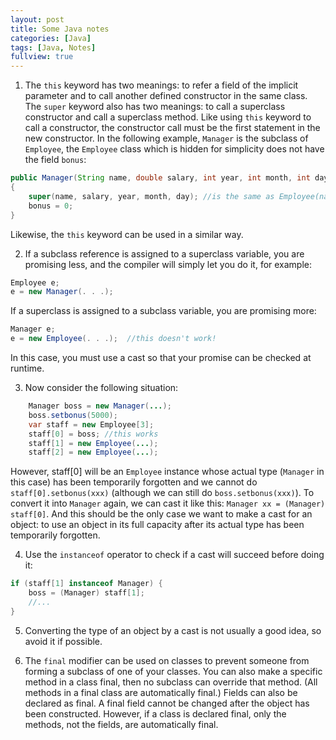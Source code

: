 ```yaml
---
layout: post
title: Some Java notes
categories: [Java]
tags: [Java, Notes]
fullview: true
---
```


1. The `this` keyword has two meanings: to refer a field of the implicit parameter and to call another defined constructor in the same class.
The `super` keyword also has two meanings: to call a superclass constructor and call a superclass method. Like using `this` keyword to call a constructor, the constructor call must be the first statement in the new constructor. In the following example, `Manager` is the subclass of `Employee`, the `Employee` class which is hidden for simplicity does not have the field `bonus`:
```java
public Manager(String name, double salary, int year, int month, int day)
{
    super(name, salary, year, month, day); //is the same as Employee(name, salary, year, month, day)
    bonus = 0;
}
```
Likewise, the `this` keyword can be used in a similar way.

2. If a subclass reference is assigned to a superclass variable, you are promising less, and the compiler will simply let you do it, for example:
```java
Employee e;
e = new Manager(. . .); 
```
If a superclass is assigned to a subclass variable, you are promising more:
```java
Manager e;
e = new Employee(. . .);  //this doesn't work!
```
In this case, you must use a cast so that your promise can be checked at runtime. 

3. Now consider the following situation:
```java
    Manager boss = new Manager(...);
    boss.setbonus(5000);
    var staff = new Employee[3];
    staff[0] = boss; //this works
    staff[1] = new Employee(...);
    staff[2] = new Employee(...);
```
However, staff[0] will be an `Employee` instance whose actual type (`Manager` in this case) has been temporarily forgotten and we cannot do `staff[0].setbonus(xxx)` (although we can still do `boss.setbonus(xxx)`). To convert it into `Manager` again, we can cast it like this: `Manager xx = (Manager) staff[0]`. And this should be the only case we want to make a cast for an object: to use an object in its full capacity after its actual type has been temporarily forgotten.

4. Use the `instanceof` operator to check if a cast will succeed before doing it:
```java
if (staff[1] instanceof Manager) {
    boss = (Manager) staff[1];
    //...
}
```

5. Converting the type of an object by a cast is not usually a good idea, so avoid it if possible.

6. The `final` modifier can be used on classes to prevent someone from forming a subclass of one of your classes. You can also make a specific method in a class final, then no subclass can override that method. (All methods in a final class are automatically final.) Fields can also be declared as final. A final field cannot be changed after the object has been constructed. However, if a class is declared final, only the methods, not the fields, are automatically final.